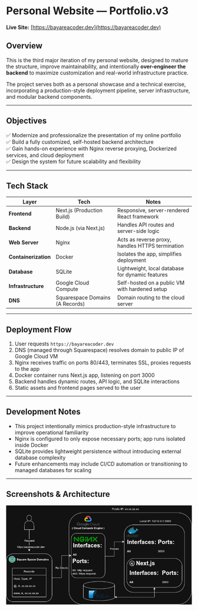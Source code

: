 # Personal Website — Portfolio.v3

**Live Site:** [https://bayareacoder.dev](https://bayareacoder.dev)

## Overview

This is the third major iteration of my personal website, designed to mature the structure, improve maintainability, and intentionally **over-engineer the backend** to maximize customization and real-world infrastructure practice.

The project serves both as a personal showcase and a technical exercise, incorporating a production-style deployment pipeline, server infrastructure, and modular backend components.

---

## Objectives

✅ Modernize and professionalize the presentation of my online portfolio  
✅ Build a fully customized, self-hosted backend architecture  
✅ Gain hands-on experience with Nginx reverse proxying, Dockerized services, and cloud deployment  
✅ Design the system for future scalability and flexibility  

---

## Tech Stack

| Layer          | Tech                          | Notes                                               |
|----------------|------------------------------|-----------------------------------------------------|
| **Frontend**   | Next.js (Production Build)   | Responsive, server-rendered React framework         |
| **Backend**    | Node.js (via Next.js)        | Handles API routes and server-side logic            |
| **Web Server** | Nginx                        | Acts as reverse proxy, handles HTTPS termination    |
| **Containerization** | Docker                  | Isolates the app, simplifies deployment             |
| **Database**   | SQLite                       | Lightweight, local database for dynamic features    |
| **Infrastructure** | Google Cloud Compute      | Self-hosted on a public VM with hardened setup      |
| **DNS**        | Squarespace Domains (A Records) | Domain routing to the cloud server                  |

---

## Deployment Flow

1. User requests `https://bayareacoder.dev`
2. DNS (managed through Squarespace) resolves domain to public IP of Google Cloud VM
3. Nginx receives traffic on ports 80/443, terminates SSL, proxies requests to the app
4. Docker container runs Next.js app, listening on port 3000
5. Backend handles dynamic routes, API logic, and SQLite interactions
6. Static assets and frontend pages served to the user

---

## Development Notes

- This project intentionally mimics production-style infrastructure to improve operational familiarity  
- Nginx is configured to only expose necessary ports; app runs isolated inside Docker  
- SQLite provides lightweight persistence without introducing external database complexity  
- Future enhancements may include CI/CD automation or transitioning to managed databases for scaling  

---

## Screenshots & Architecture

![Architecture Diagram](diagrams/infra_diagram.png)

